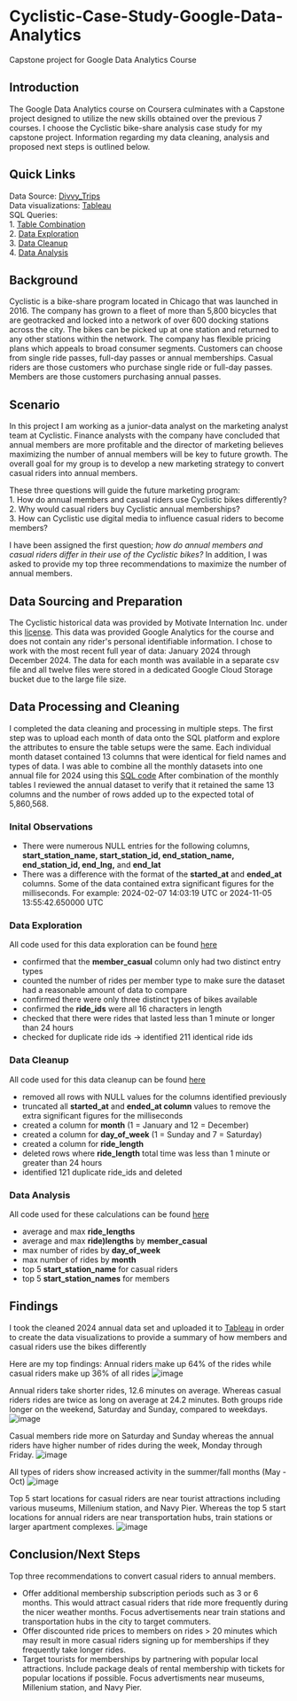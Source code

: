 # Cyclistic-Case-Study-Google-Data-Analytics
Capstone project for Google Data Analytics Course

## Introduction
The Google Data Analytics course on Coursera culminates with a Capstone project designed to utilize the new skills obtained over the previous 7 courses.  I choose the Cyclistic bike-share analysis case study for my capstone project. Information regarding my data cleaning, analysis and proposed next steps is outlined below.

## Quick Links
Data Source: [Divvy_Trips](https://divvy-tripdata.s3.amazonaws.com/index.html)  
Data visualizations: [Tableau](https://public.tableau.com/shared/6SR2DHY7P?:display_count=n&:origin=viz_share_link)  
SQL Queries:  
	1. [Table Combination](https://github.com/jenelle-sue/Cyclistic-Case-Study-Google-Data-Analytics/blob/main/table_combination)  
 	2. [Data Exploration](https://github.com/jenelle-sue/Cyclistic-Case-Study-Google-Data-Analytics/blob/main/data_exploration)  
  	3. [Data Cleanup](https://github.com/jenelle-sue/Cyclistic-Case-Study-Google-Data-Analytics/blob/main/data_cleanup)   
   	4. [Data Analysis](https://github.com/jenelle-sue/Cyclistic-Case-Study-Google-Data-Analytics/blob/main/data_analysis)  
	


## Background
Cyclistic is a bike-share program located in Chicago that was launched in 2016. The company has grown to a fleet of more than 5,800 bicycles that are geotracked and locked into a network of over 600 docking stations across the city.  The bikes can be picked up at one station and returned to any other stations within the network.  The company has flexible pricing plans which appeals to broad consumer segments. Customers can choose from single ride passes, full-day passes or annual memberships. Casual riders are those customers who purchase single ride or full-day passes. Members are those customers purchasing annual passes. 

## Scenario
In this project I am working as a junior-data analyst on the marketing analyst team at Cyclistic.  Finance analysts with the company have concluded that annual members are more profitable and the director of marketing believes maximizing the number of annual members will be key to future growth. The overall goal for my group is to develop a new marketing strategy to convert casual riders into annual members. 

These three questions will guide the future marketing program:  
		1.  How do annual members and casual riders use Cyclistic bikes differently?  
		2.  Why would casual riders buy Cyclistic annual memberships?  
		3.  How can Cyclistic use digital media to influence casual riders to become members?  

I have been assigned the first question; _how do annual members and casual riders differ in their use of the Cyclistic bikes?_ In addition, I was asked to provide my top three recommendations to maximize the number of annual members.

## Data Sourcing and Preparation
The Cyclistic historical data was provided by Motivate Internation Inc. under this [license](https://divvybikes.com/data-license-agreement). This data was provided Google Analytics for the course and does not contain any rider's personal identifiable information.  I chose to work with the most recent full year of data: January 2024 through December 2024. 
The data for each month was available in a separate csv file and all twelve files were stored in a dedicated Google Cloud Storage bucket due to the large file size.

## Data Processing and Cleaning
I completed the data cleaning and processing in multiple steps.  The first step was to upload each month of data onto the SQL platform and explore the attributes to ensure the table setups were the same.  Each individual month dataset contained 13 columns that were identical for field names and types of data. I was able to combine all the monthly datasets into one annual file for 2024 using this [SQL code](https://github.com/jenelle-sue/Cyclistic-Case-Study-Google-Data-Analytics/blob/main/table_combination) After combination of the monthly tables I  reviewed the annual dataset to verify that it retained the same 13 columns and the number of rows added up to the expected total of 5,860,568.

### Inital Observations
- There were numerous NULL entries for the following columns, **start_station_name, start_station_id, end_station_name, end_station_id, end_lng,** and **end_lat**
- There was a difference with the format of the **started_at** and **ended_at** columns. Some of the data contained extra significant figures for the milliseconds. 
 	For example: 2024-02-07 14:03:19 UTC or 2024-11-05 13:55:42.650000 UTC

### Data Exploration
All code used for this data exploration can be found [here](https://github.com/jenelle-sue/Cyclistic-Case-Study-Google-Data-Analytics/blob/main/data_exploration)
- confirmed that the **member_casual** column only had two distinct entry types  
- counted the number of rides per member type to make sure the dataset had a reasonable amount of data to compare  
- confirmed there were only three distinct types of bikes available  
- confirmed the **ride_ids** were all 16 characters in length 
- checked that there were rides that lasted less than 1 minute or longer than 24 hours
- checked for duplicate ride ids -> identified 211 identical ride ids

### Data Cleanup
All code used for this data cleanup can be found [here](https://github.com/jenelle-sue/Cyclistic-Case-Study-Google-Data-Analytics/blob/main/data_cleanup)    
- removed all rows with NULL values for the columns identified previously
- truncated all **started_at** and **ended_at column** values to remove the extra significant figures for the milliseconds  
- created a column for **month** (1 = January and 12 = December)  
- created a column for **day_of_week** (1 = Sunday and 7 =  Saturday)  
- created a column for **ride_length**  
- deleted rows where **ride_length** total time was less than 1 minute or greater than 24 hours  
- identified 121 duplicate ride_ids and deleted  

### Data Analysis
All code used for these calculations can be found [here](https://github.com/jenelle-sue/Cyclistic-Case-Study-Google-Data-Analytics/blob/main/data_analysis)
- average and max **ride_lengths**
- average and max **ride)lengths** by **member_casual**
- max number of rides by **day_of_week**
- max number of rides by **month**
- top 5 **start_station_name** for casual riders
- top 5 **start_station_names** for members
  
## Findings
I took the cleaned 2024 annual data set and uploaded it to [Tableau](https://public.tableau.com/shared/6SR2DHY7P?:display_count=n&:origin=viz_share_link) in order to create the data visualizations to provide a summary of how members and casual riders use the bikes differently 

Here are my top findings: 
Annual riders make up 64% of the rides while casual riders make up 36% of all rides
![image](https://github.com/jenelle-sue/images/blob/main/Membership%20Overview.png)

Annual riders take shorter rides, 12.6 minutes on average. Whereas casual riders rides are twice as long on average at 24.2 minutes. 
Both groups ride longer on the weekend, Saturday and Sunday, compared to weekdays.
![image](https://github.com/jenelle-sue/images/blob/main/Ride%20Time.png)

Casual members ride more on Saturday and Sunday whereas the annual riders have higher number of rides during the week, Monday through Friday. 
![image](https://github.com/jenelle-sue/images/blob/main/Rides%20by%20Day%20of%20Week.png)

All types of riders show increased activity in the summer/fall months (May - Oct)
![image](https://github.com/jenelle-sue/images/blob/main/Rides%20by%20Month-2.png)

Top 5 start locations for casual riders are near tourist attractions including various museums, Millenium station, and Navy Pier. Whereas the top 5 start locations for annual riders are near transportation hubs, train stations or larger apartment complexes.
![image](https://github.com/jenelle-sue/images/blob/main/Maps-2.png)


## Conclusion/Next Steps
Top three recommendations to convert casual riders to annual members.  
- Offer additional membership subscription periods such as 3 or 6 months. This would attract casual riders that ride more frequently during the nicer weather months. Focus advertisements near train stations and transportation hubs in the city to target commuters.
- Offer discounted ride prices to members on rides > 20 minutes which may result in more casual riders signing up for memberships if they frequently take longer rides.
- Target tourists for memberships by partnering with popular local attractions. Include package deals of rental membership with tickets for popular locations if possible. Focus advertisments near museums, Millenium station, and Navy Pier.
